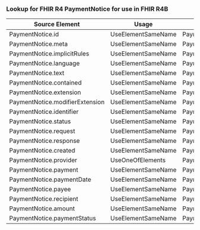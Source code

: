### Lookup for FHIR R4 PaymentNotice for use in FHIR R4B

| Source Element | Usage | Target |
| -------------- | ----- | ------ |
| PaymentNotice.id | UseElementSameName | PaymentNotice.id |
| PaymentNotice.meta | UseElementSameName | PaymentNotice.meta |
| PaymentNotice.implicitRules | UseElementSameName | PaymentNotice.implicitRules |
| PaymentNotice.language | UseElementSameName | PaymentNotice.language |
| PaymentNotice.text | UseElementSameName | PaymentNotice.text |
| PaymentNotice.contained | UseElementSameName | PaymentNotice.contained |
| PaymentNotice.extension | UseElementSameName | PaymentNotice.extension |
| PaymentNotice.modifierExtension | UseElementSameName | PaymentNotice.modifierExtension |
| PaymentNotice.identifier | UseElementSameName | PaymentNotice.identifier |
| PaymentNotice.status | UseElementSameName | PaymentNotice.status |
| PaymentNotice.request | UseElementSameName | PaymentNotice.request |
| PaymentNotice.response | UseElementSameName | PaymentNotice.response |
| PaymentNotice.created | UseElementSameName | PaymentNotice.created |
| PaymentNotice.provider | UseOneOfElements | PaymentNotice.provider,PaymentNotice.provider |
| PaymentNotice.payment | UseElementSameName | PaymentNotice.payment |
| PaymentNotice.paymentDate | UseElementSameName | PaymentNotice.paymentDate |
| PaymentNotice.payee | UseElementSameName | PaymentNotice.payee |
| PaymentNotice.recipient | UseElementSameName | PaymentNotice.recipient |
| PaymentNotice.amount | UseElementSameName | PaymentNotice.amount |
| PaymentNotice.paymentStatus | UseElementSameName | PaymentNotice.paymentStatus |
